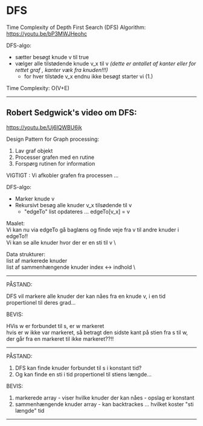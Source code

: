 # DFS

Time Complexity of Depth First Search (DFS) Algorithm: \
https://youtu.be/bP3MWJHeohc

DFS-algo:
- sætter besøgt knude v til true
- vælger alle tilstødende knude v_x til v <i> (dette er antallet af kanter eller for rettet graf , kanter væk fra knuden!!!) </i>
     - for hver tilstøde v_x endnu ikke besøgt starter vi (1.)

Time Complexity: O(V+E)

---

## Robert Sedgwick's video om DFS:

https://youtu.be/Uj6lQWBU6jk

Design Pattern for Graph processing:

 1. Lav graf objekt
 2. Processer grafen med en rutine
 3. Forspørg rutinen for information

VIGTIGT : Vi afkobler grafen fra processen  ...

DFS-algo:
 - Marker knude v
 - Rekursivt besøg alle knuder v_x tilsødende til v
    - "edgeTo" list opdateres ... edgeTo[v_x] = v

Maalet: \
Vi kan nu via edgeTo gå baglæns og finde veje fra v til andre knuder i edgeTo!! \
Vi kan se alle knuder hvor der er en sti til v \

Data strukturer: \
list af markerede knuder \
list af sammenhængende knuder index <-> indhold \

---

PÅSTAND: 

DFS vil markere alle knuder der kan nåes fra en knude v, i en tid propertionel til deres grad...

BEVIS: 

HVis w er forbundet til s, er w markeret \
hvis er w ikke var markeret, så betragt den sidste kant på stien fra s til w, der går fra en markeret til ikke markeret??!!

---

PÅSTAND: 
 1. DFS kan finde knuder forbundet til s i konstant tid?
 2. Og kan finde en sti i tid propertionel til stiens længde...

BEVIS:
 1. markerede array - viser hvilke knuder der kan nåes - opslag er konstant
 2. sammenhængende knuder array - kan backtrackes ... hvilket koster "sti længde" tid

---



